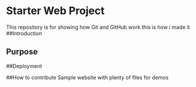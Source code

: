 # Starter Web Project

This repository is for showing how Git and GitHub work
this is how i made it
##Introduction

## Purpose

##Deployment

##How to contribute
Sample website with plenty of files for demos